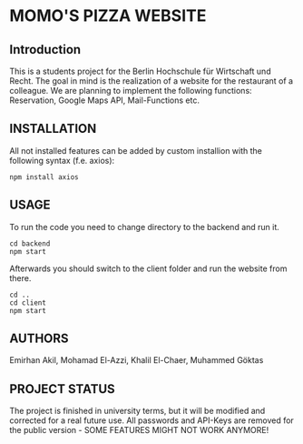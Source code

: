 # MOMO'S PIZZA WEBSITE

## Introduction
This is a students project for the Berlin Hochschule für Wirtschaft und Recht. The goal in mind is the realization of a website for the restaurant of a colleague. We are planning to implement the following functions: Reservation, Google Maps API, Mail-Functions etc.

## INSTALLATION
All not installed features can be added by custom installion with the following syntax (f.e. axios):
```
npm install axios
```
## USAGE
To run the code you need to change directory to the backend and run it.
```
cd backend
npm start
```
Afterwards you should switch to the client folder and run the website from there.
```
cd ..
cd client
npm start
```
## AUTHORS

Emirhan Akil, Mohamad El-Azzi, Khalil El-Chaer, Muhammed Göktas​

## PROJECT STATUS

The project is finished in university terms, but it will be modified and corrected for a real future use.
All passwords and API-Keys are removed for the public version - SOME FEATURES MIGHT NOT WORK ANYMORE!

